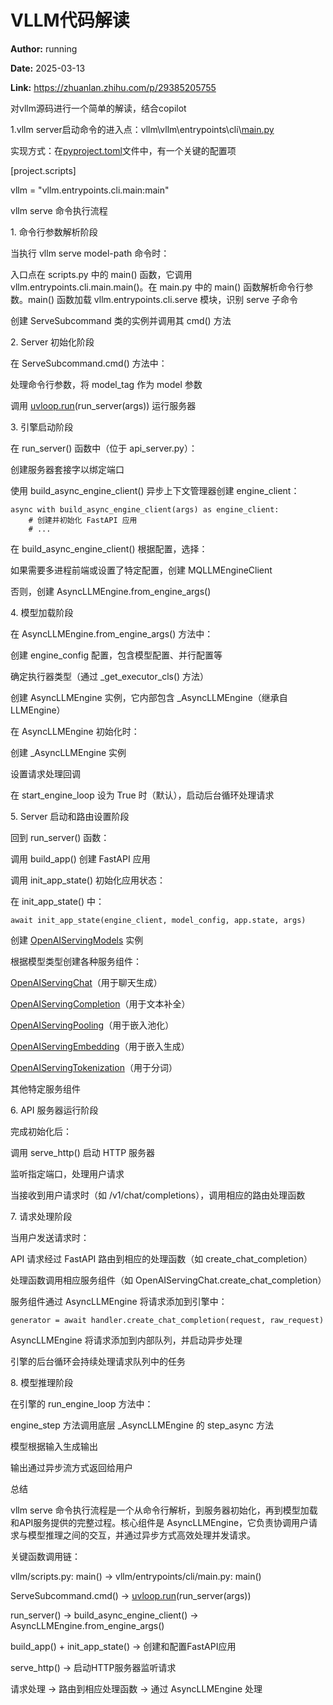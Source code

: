 # VLLM代码解读

**Author:** running

**Date:** 2025-03-13

**Link:** https://zhuanlan.zhihu.com/p/29385205755

对vllm源码进行一个简单的解读，结合copilot

1.vllm server启动命令的进入点：vllm\\vllm\\entrypoints\\cli\\[main.py](https://link.zhihu.com/?target=http%3A//main.py/)

实现方式：在[pyproject.toml](file:///d%3A/project/vllm/pyproject.toml)文件中，有一个关键的配置项

\[project.scripts\]

vllm = "vllm.entrypoints.cli.main:main"

  

vllm serve 命令执行流程

1\. 命令行参数解析阶段

当执行 vllm serve model-path 命令时：

入口点在 scripts.py 中的 main() 函数，它调用 vllm.entrypoints.cli.main.main()。在 main.py 中的 main() 函数解析命令行参数。main() 函数加载 vllm.entrypoints.cli.serve 模块，识别 serve 子命令

创建 ServeSubcommand 类的实例并调用其 cmd() 方法

2\. Server 初始化阶段

在 ServeSubcommand.cmd() 方法中：

处理命令行参数，将 model\_tag 作为 model 参数

调用 [uvloop.run](https://link.zhihu.com/?target=http%3A//uvloop.run)(run\_server(args)) 运行服务器

3\. 引擎启动阶段

在 run\_server() 函数中（位于 api\_server.py）：

创建服务器套接字以绑定端口

使用 build\_async\_engine\_client() 异步上下文管理器创建 engine\_client：

```text
async with build_async_engine_client(args) as engine_client:
    # 创建并初始化 FastAPI 应用
    # ...
```

在 build\_async\_engine\_client() 根据配置，选择：

如果需要多进程前端或设置了特定配置，创建 MQLLMEngineClient

否则，创建 AsyncLLMEngine.from\_engine\_args()

4\. 模型加载阶段

在 AsyncLLMEngine.from\_engine\_args() 方法中：

  

创建 engine\_config 配置，包含模型配置、并行配置等

确定执行器类型（通过 \_get\_executor\_cls() 方法）

创建 AsyncLLMEngine 实例，它内部包含 \_AsyncLLMEngine（继承自 LLMEngine）

在 AsyncLLMEngine 初始化时：

创建 \_AsyncLLMEngine 实例

设置请求处理回调

在 start\_engine\_loop 设为 True 时（默认），启动后台循环处理请求

5\. Server 启动和路由设置阶段

回到 run\_server() 函数：

调用 build\_app() 创建 FastAPI 应用

调用 init\_app\_state() 初始化应用状态：

在 init\_app\_state() 中：

```text
await init_app_state(engine_client, model_config, app.state, args)
```

创建 [OpenAIServingModels](https://zhida.zhihu.com/search?content_id=254899458&content_type=Article&match_order=1&q=OpenAIServingModels&zhida_source=entity) 实例

根据模型类型创建各种服务组件：

[OpenAIServingChat](https://zhida.zhihu.com/search?content_id=254899458&content_type=Article&match_order=1&q=OpenAIServingChat&zhida_source=entity)（用于聊天生成）

[OpenAIServingCompletion](https://zhida.zhihu.com/search?content_id=254899458&content_type=Article&match_order=1&q=OpenAIServingCompletion&zhida_source=entity)（用于文本补全）

[OpenAIServingPooling](https://zhida.zhihu.com/search?content_id=254899458&content_type=Article&match_order=1&q=OpenAIServingPooling&zhida_source=entity)（用于嵌入池化）

[OpenAIServingEmbedding](https://zhida.zhihu.com/search?content_id=254899458&content_type=Article&match_order=1&q=OpenAIServingEmbedding&zhida_source=entity)（用于嵌入生成）

[OpenAIServingTokenization](https://zhida.zhihu.com/search?content_id=254899458&content_type=Article&match_order=1&q=OpenAIServingTokenization&zhida_source=entity)（用于分词）

其他特定服务组件

6\. API 服务器运行阶段

完成初始化后：

调用 serve\_http() 启动 HTTP 服务器

监听指定端口，处理用户请求

当接收到用户请求时（如 /v1/chat/completions），调用相应的路由处理函数

7\. 请求处理阶段

当用户发送请求时：

API 请求经过 FastAPI 路由到相应的处理函数（如 create\_chat\_completion）

处理函数调用相应服务组件（如 OpenAIServingChat.create\_chat\_completion）

服务组件通过 AsyncLLMEngine 将请求添加到引擎中：

```text
generator = await handler.create_chat_completion(request, raw_request)
```

AsyncLLMEngine 将请求添加到内部队列，并启动异步处理

引擎的后台循环会持续处理请求队列中的任务

8\. 模型推理阶段

在引擎的 run\_engine\_loop 方法中：

engine\_step 方法调用底层 \_AsyncLLMEngine 的 step\_async 方法

模型根据输入生成输出

输出通过异步流方式返回给用户

总结

vllm serve 命令执行流程是一个从命令行解析，到服务器初始化，再到模型加载和API服务提供的完整过程。核心组件是 AsyncLLMEngine，它负责协调用户请求与模型推理之间的交互，并通过异步方式高效处理并发请求。

关键函数调用链：

  

vllm/scripts.py: main() → vllm/entrypoints/cli/main.py: main()

ServeSubcommand.cmd() → [uvloop.run](https://link.zhihu.com/?target=http%3A//uvloop.run)(run\_server(args))

run\_server() → build\_async\_engine\_client() → AsyncLLMEngine.from\_engine\_args()

build\_app() + init\_app\_state() → 创建和配置FastAPI应用

serve\_http() → 启动HTTP服务器监听请求

请求处理 → 路由到相应处理函数 → 通过 AsyncLLMEngine 处理